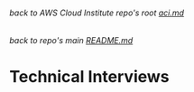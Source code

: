 ###### back to AWS Cloud Institute repo's root [aci.md](../aci.md)
###### back to repo's main [README.md](../../../README.md)
# Technical Interviews
